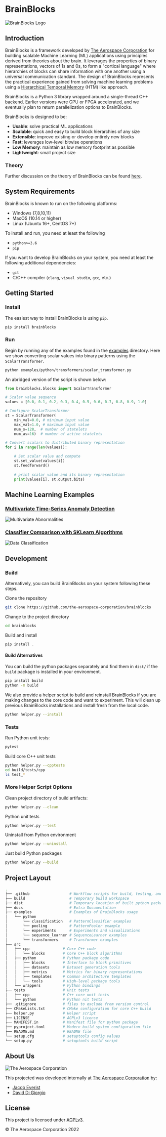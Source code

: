 # BrainBlocks

![BrainBlocks Logo](docs/assets/brainblocks_logo.png "BrainBlocks")

## Introduction

BrainBlocks is a framework developed by [The Aerospace Corporation](http://aerospace.org) for building scalable Machine Learning (ML) applications using principles derived from theories about the brain.  It leverages the properties of binary representations, vectors of 1s and 0s, to form a "cortical language" where hierarchies of blocks can share information with one another using a universal communication standard.  The design of BrainBlocks represents the practical experience gained from solving machine learning problems using a [Hierarchical Temporal Memory](https://numenta.com/assets/pdf/biological-and-machine-intelligence/BAMI-Complete.pdf) (HTM) like approach. 

BrainBlocks is a Python 3 library wrapped around a single-thread C++ backend.  Earlier versions were GPU or FPGA accelerated, and we eventually plan to return parallelization options to BrainBlocks.

BrainBlocks is designed to be:

- **Usable**: solve practical ML applications
- **Scalable**: quick and easy to build block hierarchies of any size
- **Extensible**: improve existing or develop entirely new blocks
- **Fast**: leverages low-level bitwise operations
- **Low Memory**: maintain as low memory footprint as possible
- **Lightweight**: small project size

### Theory

Further discussion on the theory of BrainBlocks can be found [here](docs/extended_readme.md).

## System Requirements
BrainBlocks is known to run on the following platforms:

- Windows (7,8,10,11)
- MacOS (10.14 or higher)
- Linux (Ubuntu 16+, CentOS 7+)

To install and run, you need at least the following

- `python>=3.6`
- `pip`

If you want to develop BrainBlocks on your system, you need at least the following additional dependencies:
- `git`
- C/C++ compiler (`clang`, `visual studio`, `gcc`, etc.)

## Getting Started

### Install
The easiest way to install BrainBlocks is using `pip`.

```bash
pip install brainblocks
```

### Run
Begin by running any of the examples found in the [examples](examples/python) directory.  Here we show converting scalar values into binary patterns using the `ScalarTransformer`.
```bash
python examples/python/transformers/scalar_transformer.py
```

An abridged version of the script is shown below:
```python
from brainblocks.blocks import ScalarTransformer

# Scalar value sequence
values = [0.0, 0.1, 0.2, 0.3, 0.4, 0.5, 0.6, 0.7, 0.8, 0.9, 1.0]

# Configure ScalarTransformer
st = ScalarTransformer(
    min_val=0.0, # minimum input value
    max_val=1.0, # maximum input value
    num_s=128,  # number of statelets
    num_as=16)  # number of active statelets

# Convert scalars to distributed binary representation
for i in range(len(values)):

    # Set scalar value and compute
    st.set_value(values[i])
    st.feedforward()
    
    # print scalar value and its binary representation
    print(values[i], st.output.bits)
```


## Machine Learning Examples

### [Multivariate Time-Series Anomaly Detection](examples/python/sequence_learner/multivariate_anomaly_detection.py)

![Multivariate Abnormalities](docs/assets/multivariate_abnormalities.png)


### [Classifier Comparison with SKLearn Algorithms](examples/python/experiments/BBClassifier/run_classifier_comparison.py)

![Data Classification](docs/assets/classifier_comparison.png)



## Development

### Build
Alternatively, you can build BrainBlocks on your system following these steps.

Clone the repository
```bash
git clone https://github.com/the-aerospace-corporation/brainblocks
```

Change to the project directory
```bash
cd brainblocks
```

Build and install 
```bash
pip install .
```

#### Build Alternatives

You can build the python packages separately and find them in `dist/` if the `build` package is installed in your environment.
```bash
pip install build
python -m build 
```

We also provide a helper script to build and reinstall BrainBlocks if you are making changes to the core code and want to experiment.  This will clean up previous BrainBlocks installations and install fresh from the local code.
```bash
python helper.py --install
```

### Tests
Run Python unit tests:
```bash
pytest
```

Build core C++ unit tests
```bash
python helper.py --cpptests
cd build/tests/cpp
ls test_*
```

### More Helper Script Options
Clean project directory of build artifacts:

```bash
python helper.py --clean
```

Python unit tests
```bash
python helper.py --test
```

Uninstall from Python environment
```bash
python helper.py --uninstall
```

Just build Python packages
```bash
python helper.py --build
```

## Project Layout

```bash
.
├── .github                  # Workflow scripts for build, testing, and packaging
├── build                    # Temporary build workspace
├── dist                     # Temporary location of built python packages
├── docs                     # Extra Documentation
├── examples                 # Examples of BrainBlocks usage
│   └── python
│       └── classification   # PatternClassifier examples
│       └── pooling          # PatternPooler example
│       └── experiments      # Experiments and visualizations
│       └── sequence_learner # SequenceLearner examples
│       └── transformers     # Transformer examples
├── src
│   ├── cpp               # Core C++ code
│   │   └── blocks        # Core C++ block algorithms
│   ├── python            # Python package code
│   │   ├── blocks        # Interface to block primitives
│   │   ├── datasets      # Dataset generation tools
│   │   ├── metrics       # Metrics for binary representations
│   │   ├── templates     # Common architecture templates
│   │   └── tools         # High-level package tools
│   └── wrappers          # Python bindings
├── tests                 # Unit tests
│   ├── cpp               # C++ core unit tests
│   └── python            # Python nit tests
├── .gitignore            # files to exclude from version control
├── CMakeLists.txt        # CMake configuration for core C++ build
├── helper.py             # Helper script
├── LICENSE               # AGPLv3 license
├── MANIFEST.in           # Manifest file for python package
├── pyproject.toml        # Modern build system configuration file
├── README.md             # README file
└── setup.cfg             # setuptools config values
└── setup.py              # setuptools build script
```

## About Us

![The Aerospace Corporation](docs/assets/aero_logo.png "The Aerospace Corporation")

This projected was developed internally at [The Aerospace Corporation](http://aerospace.org) by:

- [Jacob Everist](https://github.com/jacobeverist)
- [David Di Giorgio](https://github.com/ddigiorg)


## License

This project is licensed under [AGPLv3](https://www.gnu.org/licenses/agpl-3.0.en.html).

© The Aerospace Corporation 2022
